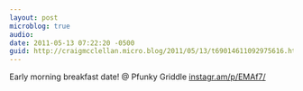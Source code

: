 ```yaml
---
layout: post
microblog: true
audio: 
date: 2011-05-13 07:22:20 -0500
guid: http://craigmcclellan.micro.blog/2011/05/13/t69014611092975616.html
---
```

Early morning breakfast date!  @ Pfunky Griddle [instagr.am/p/EMAf7/](http://instagr.am/p/EMAf7/)
